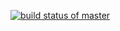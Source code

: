 [![build status of master](https://travis-ci.org/Shraddha007Gabani/Homework4test567.svg?branch=HW05a_Mocking)](https://travis-ci.org/Shraddha007Gabani/Homework4test567)

